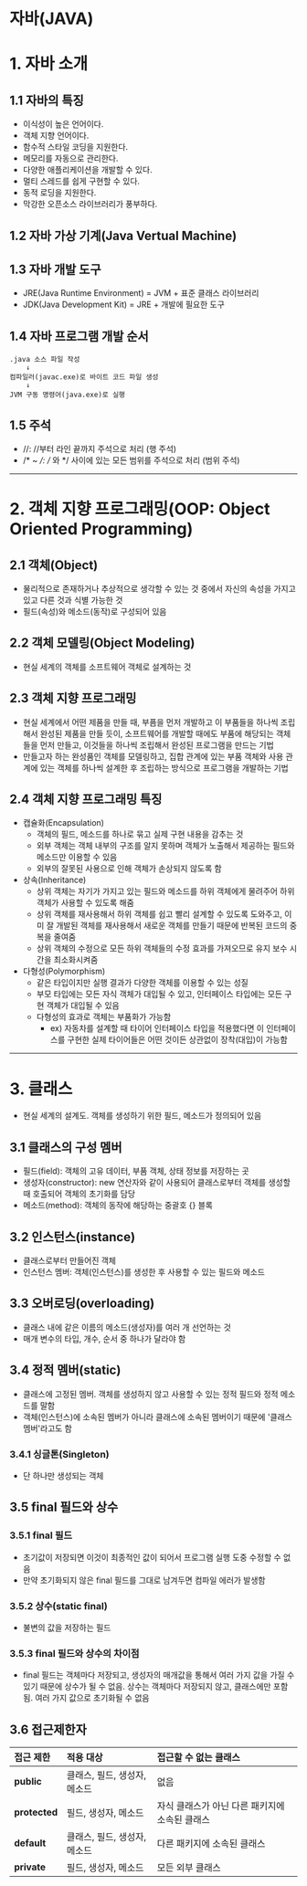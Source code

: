 자바(JAVA)
=======

# 1. 자바 소개
## 1.1 자바의 특징
- 이식성이 높은 언어이다.
- 객체 지향 언어이다.
- 함수적 스타일 코딩을 지원한다.
- 메모리를 자동으로 관리한다.
- 다양한 애플리케이션을 개발할 수 있다.
- 멀티 스레드를 쉽게 구현할 수 있다.
- 동적 로딩을 지원한다.
- 막강한 오픈소스 라이브러리가 풍부하다.

## 1.2 자바 가상 기계(Java Vertual Machine)

## 1.3 자바 개발 도구
- JRE(Java Runtime Environment) = JVM + 표준 클래스 라이브러리
- JDK(Java Development Kit) = JRE + 개발에 필요한 도구

## 1.4 자바 프로그램 개발 순서
	.java 소스 파일 작성
		↓
	컴파일러(javac.exe)로 바이트 코드 파일 생성
		↓
	JVM 구동 명령어(java.exe)로 실행
	
## 1.5 주석
- //:  //부터 라인 끝까지 주석으로 처리 (행 주석)
- /* ~ */:  /* 와 */ 사이에 있는 모든 범위를 주석으로 처리 (범위 주석)
****


# 2. 객체 지향 프로그래밍(OOP: Object Oriented Programming)
## 2.1 객체(Object)
- 물리적으로 존재하거나 추상적으로 생각할 수 있는 것 중에서 자신의 속성을 가지고 있고 다른 것과 식별 가능한 것
- 필드(속성)와 메소드(동작)로 구성되어 있음

## 2.2 객체 모델링(Object Modeling)
- 현실 세계의 객체를 소프트웨어 객체로 설계하는 것

## 2.3 객체 지향 프로그래밍
- 현실 세계에서 어떤 제품을 만들 때, 부픔을 먼저 개발하고 이 부품들을 하나씩 조립해서 완성된 제품을 만들 듯이, 소프트웨어를 개발할 때에도 부품에 해당되는 객체들을 먼저 만들고, 이것들을 하나씩 조립해서 완성된 프로그램을 만드는 기법
- 만들고자 하는 완성품인 객체를 모델링하고, 집합 관계에 있는 부품 객체와 사용 관계에 있는 객체를 하나씩 설계한 후 조립하는 방식으로 프로그램을 개발하는 기법

## 2.4 객체 지향 프로그래밍 특징
- 캡슐화(Encapsulation)
	- 객체의 필드, 메소드를 하나로 묶고 실제 구현 내용을 감추는 것
	- 외부 객체는 객체 내부의 구조를 알지 못하며 객체가 노출해서 제공하는 필드와 메소드만 이용할 수 있음
	- 외부의 잘못된 사용으로 인해 객체가 손상되지 않도록 함
- 상속(Inheritance)
	- 상위 객체는 자기가 가지고 있는 필드와 메소드를 하위 객체에게 물려주어 하위 객체가 사용할 수 있도록 해줌
	- 상위 객체를 재사용해서 하위 객체를 쉽고 빨리 설계할 수 있도록 도와주고, 이미 잘 개발된 객체를 재사용해서 새로운 객체를 만들기 때문에 반복된 코드의 중복을 줄여줌
	- 상위 객체의 수정으로 모든 하위 객체들의 수정 효과를 가져오므로 유지 보수 시간을 최소화시켜줌
- 다형성(Polymorphism)
	- 같은 타입이지만 실행 결과가 다양한 객체를 이용할 수 있는 성질
	- 부모 타입에는 모든 자식 객체가 대입될 수 있고, 인터페이스 타입에는 모든 구현 객체가 대입될 수 있음
	- 다형성의 효과로 객체는 부품화가 가능함
		- ex) 자동차를 설계할 때 타이어 인터페이스 타입을 적용했다면 이 인터페이스를 구현한 실제 타이어들은 어떤 것이든 상관없이 장착(대입)이 가능함	
***


# 3. 클래스
- 현실 세계의 설계도. 객체를 생성하기 위한 필드, 메소드가 정의되어 있음
## 3.1 클래스의 구성 멤버
- 필드(field): 객체의 고유 데이터, 부품 객체, 상태 정보를 저장하는 곳
- 생성자(constructor): new 연산자와 같이 사용되어 클래스로부터 객체를 생성할 때 호출되어 객체의 초기화를 담당
- 메소드(method): 객체의 동작에 해당하는 중괄호 {} 블록
	
## 3.2 인스턴스(instance)
- 클래스로부터 만들어진 객체
- 인스턴스 멤버: 객체(인스턴스)를 생성한 후 사용할 수 있는 필드와 메소드

## 3.3 오버로딩(overloading)
- 클래스 내에 같은 이름의 메소드(생성자)를 여러 개 선언하는 것
- 매개 변수의 타입, 개수, 순서 중 하나가 달라야 함

## 3.4 정적 멤버(static)
- 클래스에 고정된 멤버. 객체를 생성하지 않고 사용할 수 있는 정적 필드와 정적 메소드를 말함
- 객체(인스턴스)에 소속된 멤버가 아니라 클래스에 소속된 멤버이기 때문에 '클래스 멤버'라고도 함
### 3.4.1 싱글톤(Singleton)
- 단 하나만 생성되는 객체
	
## 3.5 final 필드와 상수
### 3.5.1 final 필드
- 초기값이 저장되면 이것이 최종적인 값이 되어서 프로그램 실행 도중 수정할 수 없음
- 만약 초기화되지 않은 final 필드를 그대로 남겨두면 컴파일 에러가 발생함
### 3.5.2 상수(static final)
- 불변의 값을 저장하는 필드
### 3.5.3 final 필드와 상수의 차이점
- final 필드는 객체마다 저장되고, 생성자의 매개값을 통해서 여러 가지 값을 가질 수 있기 때문에 상수가 될 수 없음. 
상수는 객체마다 저장되지 않고, 클래스에만 포함됨. 여러 가지 값으로 초기화될 수 없음

## 3.6 접근제한자
|접근 제한|적용 대상|접근할 수 없는 클래스|
|:---- |:-----|:------------|
|**public**|클래스, 필드, 생성자, 메소드|없음|
|**protected**|필드, 생성자, 메소드|자식 클래스가 아닌 다른 패키지에 소속된 클래스|
|**default**|클래스, 필드, 생성자, 메소드|다른 패키지에 소속된 클래스|
|**private**|필드, 생성자, 메소드|모든 외부 클래스|